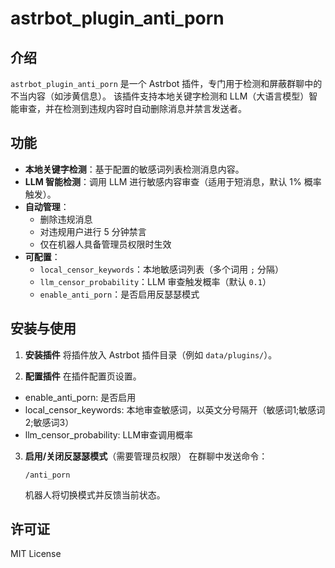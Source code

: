 # astrbot_plugin_anti_porn

## 介绍
`astrbot_plugin_anti_porn` 是一个 Astrbot 插件，专门用于检测和屏蔽群聊中的不当内容（如涉黄信息）。
该插件支持本地关键字检测和 LLM（大语言模型）智能审查，并在检测到违规内容时自动删除消息并禁言发送者。

## 功能
- **本地关键字检测**：基于配置的敏感词列表检测消息内容。
- **LLM 智能检测**：调用 LLM 进行敏感内容审查（适用于短消息，默认 1% 概率触发）。
- **自动管理**：
  - 删除违规消息
  - 对违规用户进行 5 分钟禁言
  - 仅在机器人具备管理员权限时生效
- **可配置**：
  - `local_censor_keywords`：本地敏感词列表（多个词用 `;` 分隔）
  - `llm_censor_probability`：LLM 审查触发概率（默认 `0.1`）
  - `enable_anti_porn`：是否启用反瑟瑟模式

## 安装与使用
1. **安装插件**
   将插件放入 Astrbot 插件目录（例如 `data/plugins/`）。

2. **配置插件**
   在插件配置页设置。
   
- enable_anti_porn: 是否启用
- local_censor_keywords: 本地审查敏感词，以英文分号隔开（敏感词1;敏感词2;敏感词3）
- llm_censor_probability: LLM审查调用概率

3. **启用/关闭反瑟瑟模式**（需要管理员权限）
   在群聊中发送命令：
   ```
   /anti_porn
   ```
   机器人将切换模式并反馈当前状态。

## 许可证
MIT License
